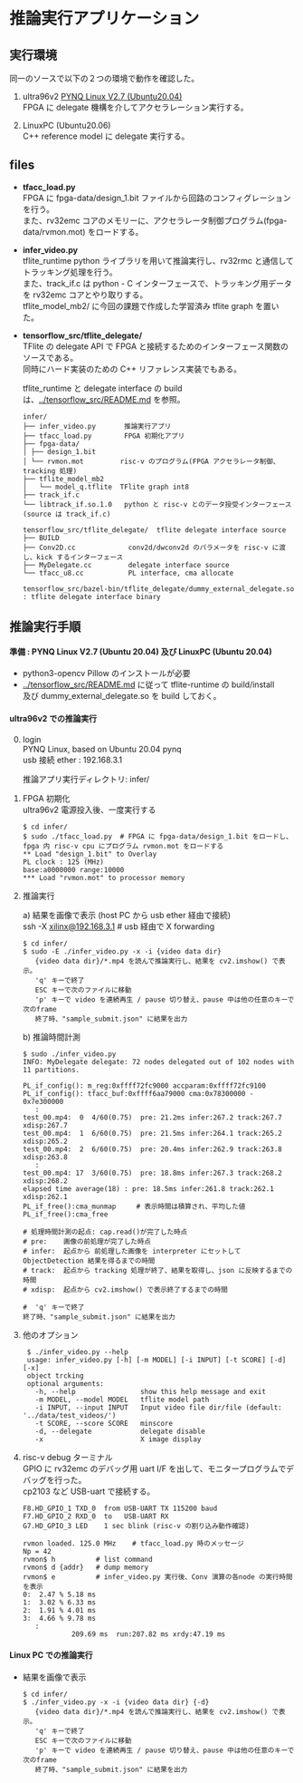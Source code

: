 
# 推論実行アプリケーション

## 実行環境

同一のソースで以下の２つの環境で動作を確認した。  

1. ultra96v2 [PYNQ Linux V2.7 (Ubuntu20.04)](https://github.com/Avnet/Ultra96-PYNQ/releases)   
   FPGA に delegate 機構を介してアクセラレーション実行する。  

2. LinuxPC (Ubuntu20.06)  
   C++ reference model に delegate 実行する。  

## files

- **tfacc_load.py**  
  FPGA に fpga-data/design_1.bit ファイルから回路のコンフィグレーションを行う。  
  また、rv32emc コアのメモリーに、アクセラレータ制御プログラム(fpga-data/rvmon.mot) をロードする。  
- **infer_video.py**  
  tflite_runtime python ライブラリを用いて推論実行し、rv32rmc と通信してトラッキング処理を行う。  
  また、track_if.c は python - C インターフェースで、トラッキング用データを rv32emc コアとやり取りする。  
  tflite_model_mb2/ に今回の課題で作成した学習済み tflite graph を置いた。  
- **tensorflow_src/tflite_delegate/**  
  TFlite の delegate API で FPGA と接続するためのインターフェース関数のソースである。  
同時にハード実装のための C++ リファレンス実装でもある。  

  tflite_runtime と delegate interface の build は、[../tensorflow_src/README.md](../tensorflow_src/README.md) を参照。  

   ```
   infer/
   ├── infer_video.py       推論実行アプリ
   ├── tfacc_load.py        FPGA 初期化アプリ
   ├── fpga-data/ 
   │ ├── design_1.bit
   │ └── rvmon.mot         risc-v のプログラム(FPGA アクセラレータ制御、tracking 処理)
   ├── tflite_model_mb2
   │   └── model_q.tflite  TFlite graph int8
   ├── track_if.c
   └── libtrack_if.so.1.0   python と risc-v とのデータ授受インターフェース(source は track_if.c)

   tensorflow_src/tflite_delegate/  tflite delegate interface source
   ├── BUILD
   ├── Conv2D.cc             conv2d/dwconv2d のパラメータを risc-v に渡し、kick するインターフェース
   ├── MyDelegate.cc         delegate interface source
   └── tfacc_u8.cc           PL interface, cma allocate

   tensorflow_src/bazel-bin/tflite_delegate/dummy_external_delegate.so  : tflite delegate interface binary
   ```

## 推論実行手順

#### 準備 : PYNQ Linux V2.7 (Ubuntu 20.04) 及び LinuxPC (Ubuntu 20.04)  
  - python3-opencv Pillow のインストールが必要  
  - [../tensorflow_src/README.md](../tensorflow_src/README.md) に従って tflite-runtime の build/install  
    及び dummy_external_delegate.so を build しておく。  

#### ultra96v2 での推論実行

0. login  
   PYNQ Linux, based on Ubuntu 20.04 pynq  
   usb 接続 ether : 192.168.3.1  

   推論アプリ実行ディレクトリ: infer/

1. FPGA 初期化  
   ultra96v2 電源投入後、一度実行する  
   ```
   $ cd infer/  
   $ sudo ./tfacc_load.py  # FPGA に fpga-data/design_1.bit をロードし、fpga 内 risc-v cpu にプログラム rvmon.mot をロードする
   ** Load "design_1.bit" to Overlay
   PL clock : 125 (MHz)
   base:a0000000 range:10000
   *** Load "rvmon.mot" to processor memory
   ```

2. 推論実行

   a) 結果を画像で表示 (host PC から usb ether 経由で接続)    
      ssh -X xilinx@192.168.3.1  # usb 経由で X forwarding   
      ```
      $ cd infer/  
      $ sudo -E ./infer_video.py -x -i {video data dir} 
         {video data dir}/*.mp4 を読んで推論実行し、結果を cv2.imshow() で表示。  
         'q' キーで終了  
         ESC キーで次のファイルに移動  
         'p' キーで video を連続再生 / pause 切り替え、pause 中は他の任意のキーで次のframe  
         終了時、"sample_submit.json" に結果を出力  
      ```

   b) 推論時間計測  
      ```
      $ sudo ./infer_video.py  
      INFO: MyDelegate delegate: 72 nodes delegated out of 102 nodes with 11 partitions.  

      PL_if_config(): m_reg:0xffff72fc9000 accparam:0xffff72fc9100  
      PL_if_config(): tfacc_buf:0xffff6aa79000 cma:0x78300000 - 0x7e300000  
         :
      test_00.mp4:  0  4/60(0.75)  pre: 21.2ms infer:267.2 track:267.7 xdisp:267.7  
      test_00.mp4:  1  6/60(0.75)  pre: 21.5ms infer:264.1 track:265.2 xdisp:265.2  
      test_00.mp4:  2  6/60(0.75)  pre: 20.4ms infer:262.9 track:263.8 xdisp:263.8
         :
      test_00.mp4: 17  3/60(0.75)  pre: 18.8ms infer:267.3 track:268.2 xdisp:268.2
      elapsed time average(18) : pre: 18.5ms infer:261.8 track:262.1 xdisp:262.1
      PL_if_free():cma_munmap     # 表示時間は積算され、平均した値
      PL_if_free():cma_free

      # 処理時間計測の起点: cap.read()が完了した時点
      # pre:    画像の前処理が完了した時点 
      # infer:  起点から 前処理した画像を interpreter にセットして ObjectDetection 結果を得るまでの時間
      # track:  起点から tracking 処理が終了、結果を取得し、json に反映するまでの時間
      # xdisp:  起点から cv2.imshow() で表示終了するまでの時間

      #  'q' キーで終了
      終了時、"sample_submit.json" に結果を出力
      ```
3. 他のオプション  
   ```
    $ ./infer_video.py --help
    usage: infer_video.py [-h] [-m MODEL] [-i INPUT] [-t SCORE] [-d] [-x]
    object trcking
    optional arguments:
      -h, --help                show this help message and exit
      -m MODEL, --model MODEL   tflite model path
      -i INPUT, --input INPUT   Input video file dir/file (default: '../data/test_videos/')
      -t SCORE, --score SCORE   minscore
      -d, --delegate            delegate disable
      -x                        X image display
   ```
   
5. risc-v debug ターミナル  
   GPIO に rv32emc のデバッグ用 uart I/F を出して、モニタープログラムでデバッグを行った。   
   cp2103 など USB-uart で接続する。  
   ```
   F8.HD_GPIO_1 TXD_0  from USB-UART TX 115200 baud
   F7.HD_GPIO_2 RXD_0  to   USB-UART RX
   G7.HD_GPIO_3 LED    1 sec blink (risc-v の割り込み動作確認)
   ```
   ```
   rvmon loaded. 125.0 MHz    # tfacc_load.py 時のメッセージ
   Np = 42 
   rvmon$ h          # list command
   rvmon$ d {addr}   # dump memory
   rvmon$ e          # infer_video.py 実行後、Conv 演算の各node の実行時間を表示
   0:  2.47 % 5.18 ms
   1:  3.02 % 6.33 ms
   2:  1.91 % 4.01 ms
   3:  4.66 % 9.78 ms
      :
               209.69 ms  run:207.82 ms xrdy:47.19 ms
   ```

#### Linux PC での推論実行

- 結果を画像で表示    

   ```
   $ cd infer/  
   $ ./infer_video.py -x -i {video data dir} {-d}  
      {video data dir}/*.mp4 を読んで推論実行し、結果を cv2.imshow() で表示。  
      'q' キーで終了  
      ESC キーで次のファイルに移動  
      'p' キーで video を連続再生 / pause 切り替え、pause 中は他の任意のキーで次のframe  
      終了時、"sample_submit.json" に結果を出力  
   ```


